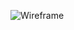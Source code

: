 ![Wireframe](https://github.com/2023-1-NADS3/E2-Lord-Health/assets/106283184/94b6fe5a-ba55-4eb0-959d-817a08cb75b0)
